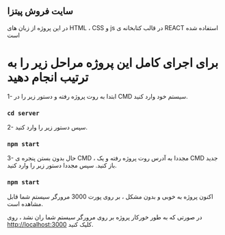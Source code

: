 ## سایت فروش پیتزا 

در این پروژه از زبان های HTML ، CSS و js در قالب کتابخانه ی REACT استفاده شده است

# برای اجرای کامل این پروژه مراحل زیر را به ترتیب انجام دهید

1- ابتدا به روت پروژه رفته و دستور زیر را در CMD سیستم خود وارد کنید.

### `cd server`

2- سپس دستور زیر را وارد کنید.

### `npm start`

3- حال بدون بستن پنجره ی CMD ، مجددا به آدرس روت پروژه رفته و یک CMD جدید باز کنید. سپس مجددا دستور زیر را وارد کنید.

### `npm start`

اکنون پروژه به خوبی و بدون مشکل ، بر روی پورت 3000 مرورگر سیستم شما قابل مشاهده است.

 در صورتی که به طور خورکار پروژه بر روی مرورگر سیستم شما ران نشد ، روی [http://localhost:3000](http://localhost:3000) کلیک کنید.
